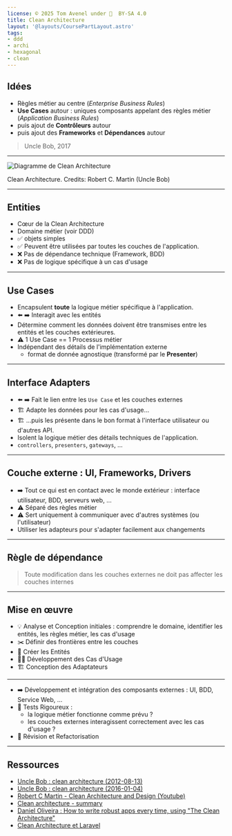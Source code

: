```yaml
---
license: © 2025 Tom Avenel under 󰵫  BY-SA 4.0
title: Clean Architecture
layout: '@layouts/CoursePartLayout.astro'
tags:
- ddd
- archi
- hexagonal
- clean
---
```


## Idées

- Règles métier au centre (_Enterprise Business Rules_)
- **Use Cases** autour : uniques composants appelant des règles métier (_Application Business Rules_)
- puis ajout de **Contrôleurs** autour
- puis ajout des **Frameworks** et **Dépendances** autour

> Uncle Bob, 2017

---

![Diagramme de Clean Architecture](https://blog.cleancoder.com/uncle-bob/images/2012-08-13-the-clean-architecture/CleanArchitecture.jpg)

<div class="caption">Clean Architecture. Credits: Robert C. Martin (Uncle Bob)</div>

---

## Entities

- Cœur de la Clean Architecture
- Domaine métier (voir DDD)
- ✅ objets simples
- ✅ Peuvent être utilisées par toutes les couches de l'application.
- ❌ Pas de dépendance technique (Framework, BDD)
- ❌ Pas de logique spécifique à un cas d'usage

---

## Use Cases

- Encapsulent **toute** la logique métier spécifique à l'application.
- ⬅️ ➡️ Interagit avec les entités
- Détermine comment les données doivent être transmises entre les entités et les couches extérieures.
- ⚠️ 1 Use Case == 1 Processus métier
- Indépendant des détails de l'implémentation externe
  - format de donnée agnostique (transformé par le **Presenter**)

---

## Interface Adapters

- ⬅️ ➡️ Fait le lien entre les `Use Case` et les couches externes
- 🏗️ Adapte les données pour les cas d'usage…
- 🏗️ …puis les présente dans le bon format à l'interface utilisateur ou d'autres API.
- Isolent la logique métier des détails techniques de l'application.
- `controllers`, `presenters`, `gateways`, …

---

## Couche externe : UI, Frameworks, Drivers

- ➡️ Tout ce qui est en contact avec le monde extérieur : interface utilisateur, BDD, serveurs web, …
- ⚠️ Séparé des règles métier
- ⚠️ Sert uniquement à communiquer avec d'autres systèmes (ou l'utilisateur)
- Utiliser les adapteurs pour s'adapter facilement aux changements

---

## Règle de dépendance

> Toute modification dans les couches externes ne doit pas affecter les couches internes

---

## Mise en œuvre

- 💡 Analyse et Conception initiales : comprendre le domaine, identifier les entités, les règles métier, les cas d'usage
- ✂️ Définir des frontières entre les couches
- 👥 Créer les Entités
- 🧑‍💼 Développement des Cas d'Usage
- 🏗️ Conception des Adaptateurs

---

- ➡️ Développement et intégration des composants externes : UI, BDD, Service Web, …
- 🧪 Tests Rigoureux :
  - la logique métier fonctionne comme prévu ?
  - les couches externes interagissent correctement avec les cas d'usage ?
- 🔄 Révision et Refactorisation

---

## Ressources

- [Uncle Bob : clean architecture (2012-08-13)](https://blog.cleancoder.com/uncle-bob/2012/08/13/the-clean-architecture.html)
- [Uncle Bob : clean architecture (2016-01-04)](https://blog.cleancoder.com/uncle-bob/2016/01/04/ALittleArchitecture.html)
- [Robert C Martin - Clean Architecture and Design (Youtube)](https://www.youtube.com/watch?v=Nsjsiz2A9mg)
- [Clean architecture - summary](https://gist.github.com/ygrenzinger/14812a56b9221c9feca0b3621518635b)
- [Daniel Oliveira : How to write robust apps every time, using "The Clean Architecture"](https://www.freecodecamp.org/news/how-to-write-robust-apps-consistently-with-the-clean-architecture-9bdca93e17b)
- [Clean Architecture et Laravel](https://laravel-france.com/posts/clean-architecture-laravel)

